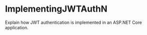 # ImplementingJWTAuthN
Explain how JWT authentication is implemented in an ASP.NET Core application.
